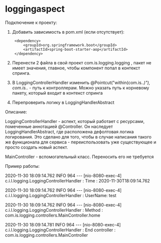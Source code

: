 # loggingaspect

Подключение к проекту:

1. Добавить зависимость в pom.xml (если отсутствует):

        <dependency>
            <groupId>org.springframework.boot</groupId>
            <artifactId>spring-boot-starter-aop</artifactId>
        </dependency>
        
2. Перенести 2 файла в свой проект com.is.logging.logging , пакет не имеет значения, главное, чтобы компонент попал в контекст спринга.

3. В LoggingControllerHandler изменить @Pointcut("within(com.is..*)"), com.is..* - путь к контроллерам. Можно указать путь к корневому пакету, который входит в контекст спринга

4. Перепроверить логику в LoggingHandlerAbstract

Описание: 

LoggingControllerHandler - аспект, который работает с ресурсами, помеченные аннотацией @Controller. Он наследует LoggingHandlerAbstract,
где расположена дефолтовая логика логирования. Это сделано для того, чтобы в случае написания такого же функционала для сервиса - переиспользовать уже существующее и просто создать новый аспект.

MainController - вспомогательный класс. Переносить его не требуется

Пример работы:

2020-11-30 18:09:14.762  INFO 964 --- [nio-8080-exec-4] c.i.l.logging.LoggingControllerHandler   : Time : 2020-11-30T18:09:14.762

2020-11-30 18:09:14.762  INFO 964 --- [nio-8080-exec-4] c.i.l.logging.LoggingControllerHandler   : UserName: test

2020-11-30 18:09:14.762  INFO 964 --- [nio-8080-exec-4] c.i.l.logging.LoggingControllerHandler   : Method : com.is.logging.controllers.MainController.home

2020-11-30 18:09:14.781  INFO 964 --- [nio-8080-exec-4] c.i.l.logging.LoggingControllerHandler   : End controller : com.is.logging.controllers.MainController
